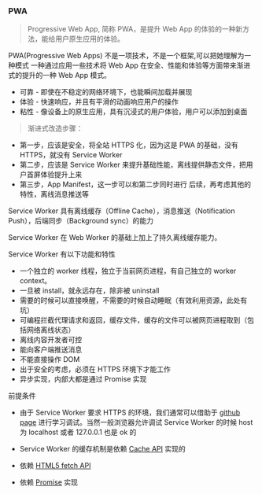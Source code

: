 ### PWA
> Progressive Web App, 简称 PWA，是提升 Web App 的体验的一种新方法，能给用户原生应用的体验。

PWA(Progressive Web Apps) 不是一项技术，不是一个框架,可以把她理解为一种模式
一种通过应用一些技术将 Web App 在安全、性能和体验等方面带来渐进式的提升的一种 Web App 模式。


* 可靠 - 即使在不稳定的网络环境下，也能瞬间加载并展现
* 体验 - 快速响应，并且有平滑的动画响应用户的操作
* 粘性 - 像设备上的原生应用，具有沉浸式的用户体验，用户可以添加到桌面

> 渐进式改造步骤：

- 第一步，应该是安全，将全站 HTTPS 化，因为这是 PWA 的基础，没有 HTTPS，就没有 Service Worker
- 第二步，应该是 Service Worker 来提升基础性能，离线提供静态文件，把用户首屏体验提升上来
- 第三步，App Manifest，这一步可以和第二步同时进行
后续，再考虑其他的特性，离线消息推送等


Service Worker 具有离线缓存（Offline Cache），消息推送（Notification Push），后端同步（Background sync）的能力

Service Worker 在 Web Worker 的基础上加上了持久离线缓存能力。

Service Worker 有以下功能和特性

- 一个独立的 worker 线程，独立于当前网页进程，有自己独立的 worker context。
- 一旦被 install，就永远存在，除非被 uninstall
- 需要的时候可以直接唤醒，不需要的时候自动睡眠（有效利用资源，此处有坑）
- 可编程拦截代理请求和返回，缓存文件，缓存的文件可以被网页进程取到（包括网络离线状态）
- 离线内容开发者可控
- 能向客户端推送消息
- 不能直接操作 DOM
- 出于安全的考虑，必须在 HTTPS 环境下才能工作
- 异步实现，内部大都是通过 Promise 实现

前提条件


- 由于 Service Worker 要求 HTTPS 的环境，我们通常可以借助于 [github page](https://pages.github.com/) 进行学习调试。当然一般浏览器允许调试 Service Worker 的时候 host 为 localhost 或者 127.0.0.1 也是 ok 的

- Service Worker 的缓存机制是依赖  [Cache API](https://developer.mozilla.org/zh-CN/docs/Web/API/Cache) 实现的
- 依赖 [HTML5 fetch API](https://developer.mozilla.org/zh-CN/docs/Web/API/Fetch_API)
- 依赖 [Promise](https://developer.mozilla.org/zh-CN/docs/Web/javaScript/Reference/Global_Objects/Promise) 实现